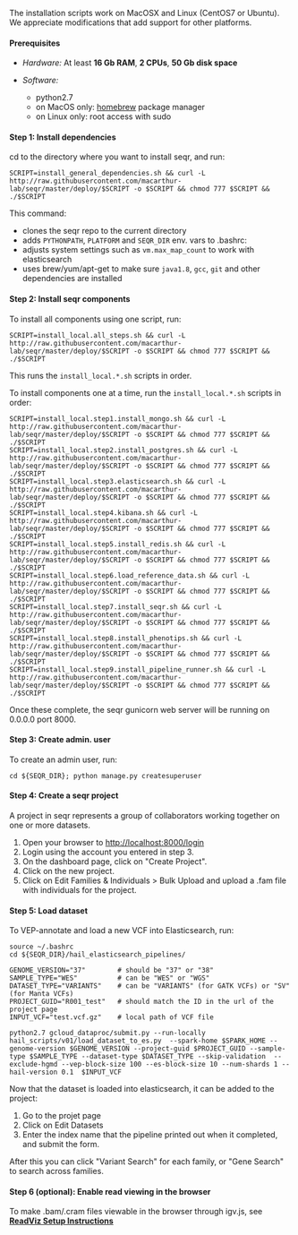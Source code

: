 The installation scripts work on MacOSX and Linux (CentOS7 or Ubuntu). 
We appreciate modifications that add support for other platforms.  


#### Prerequisites
 - *Hardware:*  At least **16 Gb RAM**, **2 CPUs**, **50 Gb disk space**  

 - *Software:*  
     - python2.7    
     - on MacOS only: [homebrew](http://brew.sh/) package manager  
     - on Linux only: root access with sudo
    

#### Step 1: Install dependencies

cd to the directory where you want to install seqr, and run: 

```
SCRIPT=install_general_dependencies.sh && curl -L http://raw.githubusercontent.com/macarthur-lab/seqr/master/deploy/$SCRIPT -o $SCRIPT && chmod 777 $SCRIPT && ./$SCRIPT
``` 

This command:
- clones the seqr repo to the current directory
- adds `PYTHONPATH`, `PLATFORM` and `SEQR_DIR` env. vars to .bashrc:
- adjusts system settings such as `vm.max_map_count` to work with elasticsearch
- uses brew/yum/apt-get to make sure `java1.8`, `gcc`, `git` and other dependencies are installed 

#### Step 2: Install seqr components

To install all components using one script, run:

```
SCRIPT=install_local.all_steps.sh && curl -L http://raw.githubusercontent.com/macarthur-lab/seqr/master/deploy/$SCRIPT -o $SCRIPT && chmod 777 $SCRIPT && ./$SCRIPT
```
This runs the `install_local.*.sh` scripts in order.  

To install components one at a time, run the `install_local.*.sh` scripts in order: 

```
SCRIPT=install_local.step1.install_mongo.sh && curl -L http://raw.githubusercontent.com/macarthur-lab/seqr/master/deploy/$SCRIPT -o $SCRIPT && chmod 777 $SCRIPT && ./$SCRIPT
SCRIPT=install_local.step2.install_postgres.sh && curl -L http://raw.githubusercontent.com/macarthur-lab/seqr/master/deploy/$SCRIPT -o $SCRIPT && chmod 777 $SCRIPT && ./$SCRIPT
SCRIPT=install_local.step3.elasticsearch.sh && curl -L http://raw.githubusercontent.com/macarthur-lab/seqr/master/deploy/$SCRIPT -o $SCRIPT && chmod 777 $SCRIPT && ./$SCRIPT
SCRIPT=install_local.step4.kibana.sh && curl -L http://raw.githubusercontent.com/macarthur-lab/seqr/master/deploy/$SCRIPT -o $SCRIPT && chmod 777 $SCRIPT && ./$SCRIPT
SCRIPT=install_local.step5.install_redis.sh && curl -L http://raw.githubusercontent.com/macarthur-lab/seqr/master/deploy/$SCRIPT -o $SCRIPT && chmod 777 $SCRIPT && ./$SCRIPT
SCRIPT=install_local.step6.load_reference_data.sh && curl -L http://raw.githubusercontent.com/macarthur-lab/seqr/master/deploy/$SCRIPT -o $SCRIPT && chmod 777 $SCRIPT && ./$SCRIPT
SCRIPT=install_local.step7.install_seqr.sh && curl -L http://raw.githubusercontent.com/macarthur-lab/seqr/master/deploy/$SCRIPT -o $SCRIPT && chmod 777 $SCRIPT && ./$SCRIPT
SCRIPT=install_local.step8.install_phenotips.sh && curl -L http://raw.githubusercontent.com/macarthur-lab/seqr/master/deploy/$SCRIPT -o $SCRIPT && chmod 777 $SCRIPT && ./$SCRIPT
SCRIPT=install_local.step9.install_pipeline_runner.sh && curl -L http://raw.githubusercontent.com/macarthur-lab/seqr/master/deploy/$SCRIPT -o $SCRIPT && chmod 777 $SCRIPT && ./$SCRIPT
```

Once these complete, the seqr gunicorn web server will be running on 0.0.0.0 port 8000. 


#### Step 3: Create admin. user

To create an admin user, run:
```
cd ${SEQR_DIR}; python manage.py createsuperuser
```


#### Step 4: Create a seqr project

A project in seqr represents a group of collaborators working together on one or more datasets.

1. Open your browser to [http://localhost:8000/login](http://localhost:8000/login)
2. Login using the account you entered in step 3. 
3. On the dashboard page, click on "Create Project".  
4. Click on the new project.
5. Click on Edit Families & Individuals > Bulk Upload and upload a .fam file with individuals for the project.


#### Step 5: Load dataset

To VEP-annotate and load a new VCF into Elasticsearch, run: 
```
source ~/.bashrc  
cd ${SEQR_DIR}/hail_elasticsearch_pipelines/  
  
GENOME_VERSION="37"        # should be "37" or "38"
SAMPLE_TYPE="WES"          # can be "WES" or "WGS"
DATASET_TYPE="VARIANTS"    # can be "VARIANTS" (for GATK VCFs) or "SV" (for Manta VCFs)
PROJECT_GUID="R001_test"   # should match the ID in the url of the project page 
INPUT_VCF="test.vcf.gz"    # local path of VCF file
 
python2.7 gcloud_dataproc/submit.py --run-locally hail_scripts/v01/load_dataset_to_es.py  --spark-home $SPARK_HOME --genome-version $GENOME_VERSION --project-guid $PROJECT_GUID --sample-type $SAMPLE_TYPE --dataset-type $DATASET_TYPE --skip-validation  --exclude-hgmd --vep-block-size 100 --es-block-size 10 --num-shards 1 --hail-version 0.1  $INPUT_VCF
```

Now that the dataset is loaded into elasticsearch, it can be added to the project:

1. Go to the projet page
2. Click on Edit Datasets
3. Enter the index name that the pipeline printed out when it completed, and submit the form.

After this you can click "Variant Search" for each family, or "Gene Search" to search across families.


#### Step 6 (optional): Enable read viewing in the browser

To make .bam/.cram files viewable in the browser through igv.js, see **[ReadViz Setup Instructions](deploy/READVIZ_SETUP.md)**      